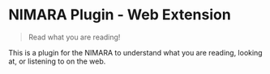 # NIMARA Plugin - Web Extension

> Read what you are reading!

This is a plugin for the NIMARA to understand what you are reading, looking at, or listening to on the web.
